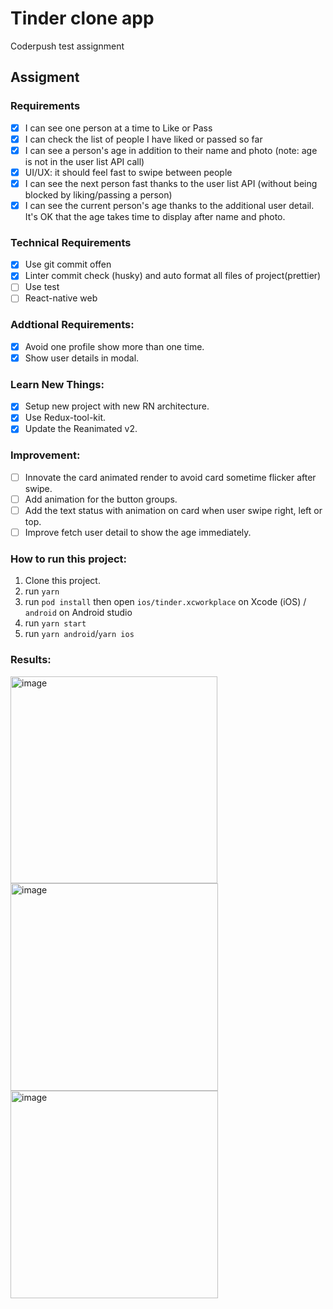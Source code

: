 # Tinder clone app
Coderpush test assignment

## Assigment

### Requirements

- [x] I can see one person at a time to Like or Pass
- [x] I can check the list of people I have liked or passed so far
- [x] I can see a person's age in addition to their name and photo (note: age is not in the user list API call)
- [x] UI/UX: it should feel fast to swipe between people
- [x] I can see the next person fast thanks to the user list API (without being blocked by liking/passing a person)
- [x] I can see the current person's age thanks to the additional user detail. It's OK that the age takes time to display after name and photo.

### Technical Requirements

- [x] Use git commit offen
- [x] Linter commit check (husky) and auto format all files of project(prettier)
- [ ] Use test
- [ ] React-native web

### Addtional Requirements:
- [x] Avoid one profile show more than one time.
- [x] Show user details in modal.

### Learn New Things:
- [x] Setup new project with new RN architecture.
- [x] Use Redux-tool-kit.
- [x] Update the Reanimated v2.

### Improvement:
- [ ] Innovate the card animated render to avoid card sometime flicker after swipe.
- [ ] Add animation for the button groups.
- [ ] Add the text status with animation on card when user swipe right, left or top.
- [ ] Improve fetch user detail to show the age immediately.

### How to run this project:
1. Clone this project.
2. run `yarn`
3. run `pod install` then open `ios/tinder.xcworkplace` on Xcode (iOS) / `android` on Android studio
4. run `yarn start`
5. run `yarn android`/`yarn ios`

### Results: 
<img width="331" alt="image" src="https://user-images.githubusercontent.com/19870792/169371962-cb21ddfb-6f15-41cd-8928-98726f4e77fe.png">
<img width="332" alt="image" src="https://user-images.githubusercontent.com/19870792/169372023-3e9a489f-a1cd-423b-8707-c76b9b98d42f.png">
<img width="332" alt="image" src="https://user-images.githubusercontent.com/19870792/169372180-1734c542-e825-49bf-a45d-c8d19cf59cc0.png">




